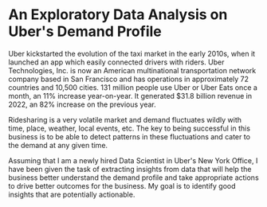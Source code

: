 # An Exploratory Data Analysis on Uber's Demand Profile
Uber kickstarted the evolution of the taxi market in the early 2010s, when it launched an app which easily connected drivers with riders. Uber Technologies, Inc. is now an American multinational transportation network company based in San Francisco and has operations in approximately 72 countries and 10,500 cities. 131 million people use Uber or Uber Eats once a month, an 11% increase year-on-year. It generated $31.8 billion revenue in 2022, an 82% increase on the previous year.

Ridesharing is a very volatile market and demand fluctuates wildly with time, place, weather, local events, etc. The key to being successful in this business is to be able to detect patterns in these fluctuations and cater to the demand at any given time.

Assuming that I am a newly hired Data Scientist in Uber's New York Office, I have been given the task of extracting insights from data that will help the business better understand the demand profile and take appropriate actions to drive better outcomes for the business. My goal is to identify good insights that are potentially actionable.
